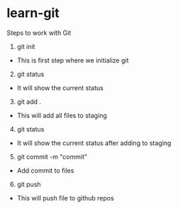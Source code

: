 # learn-git

Steps to work with Git

1. git init 
- This is first step where we initialize git
2. git status 
- It will show the current status
3. git add . 
- This will add all files to staging 
4. git status 
- It will show the current status after adding to staging 
5. git commit -m "commit" 
- Add commit to files
6. git push 
- This will push file to github repos
